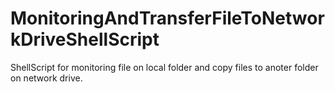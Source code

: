 # MonitoringAndTransferFileToNetworkDriveShellScript

ShellScript for monitoring file on local folder and copy files to anoter folder on network drive. 

